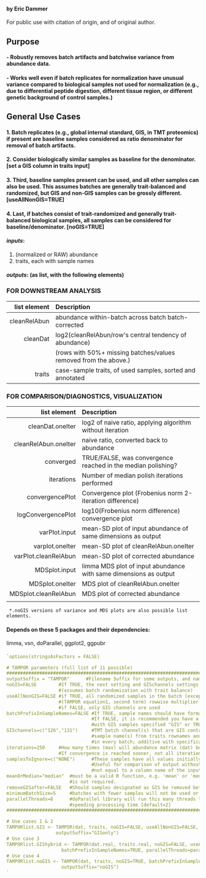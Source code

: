 #### by Eric Dammer
For public use with citation of origin, and of original author.
####
## Purpose
####
#### - Robustly removes batch artifacts and batchwise variance from abundance data.
#### - Works well even if batch replicates for normalization have unusual variance compared to biological samples not used for normalization (e.g., due to differential peptide digestion, different tissue region, or different genetic background of control samples.)
####
## General Use Cases
####
#### 1. Batch replicates (e.g., global internal standard, GIS, in TMT proteomics) if present are baseline samples considered as ratio denominator for removal of batch artifacts.
#### 2. Consider biologically similar samples as baseline for the denominator.    [set a GIS column in traits input]
#### 3. Third, baseline samples present can be used, and all other samples can also be used. This assumes batches are generally trait-balanced and randomized, but GIS and non-GIS samples can be grossly different.    [useAllNonGIS=TRUE]
#### 4. Last, if batches consist of trait-randomized and generally trait-balanced biological samples, all samples can be considered for baseline/denominator.    [noGIS=TRUE]
####
####
####  *inputs*: 
1. (normalized or RAW) abundance
2. traits, each with sample names
####
####  *outputs*:  (as list, with the following elements)
####
### FOR DOWNSTREAM ANALYSIS
| list element | Description|
| ------------:|:-----------|
| cleanRelAbun | abundance within-batch across batch batch-corrected|
|     cleanDat | log2(cleanRelAbun/row's central tendency of abundance) |
|              | (rows with 50%+ missing batches/values removed from the above.)|
|       traits | case-sample traits, of used samples, sorted and annotated |
####
### FOR COMPARISON/DIAGNOSTICS, VISUALIZATION
|        list element      | Description|
|     --------------------:|:-----------|
|     cleanDat.oneIter     | log2 of naive ratio, applying algorithm without iteration|
|     cleanRelAbun.oneIter | naive ratio, converted back to abundance|
|     converged            | TRUE/FALSE, was convergence reached in the median polishing?|
|     iterations           | Number of median polish iterations performed|
|     convergencePlot      | Convergence plot (Frobenius norm 2-iteration difference)|
|     logConvergencePlot   | log10(Frobenius norm difference) convergence plot|
|     varPlot.input        | mean-SD plot of input abundance of same dimensions as output|
|     varplot.oneIter      | mean-SD plot of cleanRelAbun.oneIter|
|     varPlot.cleanRelAbun | mean-SD plot of corrected abundance|
|     MDSplot.input        | limma MDS plot of input abundance with same dimensions as output|
|     MDSplot.oneIter      | MDS plot of cleanRelAbun.oneIter|
|     MDSplot.cleanRelAbun | MDS plot of corrected abundance|
|                          |                                |
     *.noGIS versions of variance and MDS plots are also possible list elements.
####
#### Depends on these 5 packages and their dependencies:
 limma, vsn, doParallel, ggplot2, ggpubr
####
```R
`options(stringsAsFactors = FALSE)

# TAMPOR parameters (full list of 11 possible)
#####################################################################################
outputSuffix = "TAMPOR"      #Filename Suffix for some outputs, and name of automatically created subfolder for output
noGIS=FALSE        #If TRUE, the next setting and GISchannels settings are ignored, and all samples in each batch are taken as GIS
                   #(assumes batch randomization with trait balance)
useAllNonGIS=FALSE #if TRUE, all randomized samples in the batch (except any that are GIS) are used for step 1b
                   #(TAMPOR equation1, second term) rowwise multiplier calculation
                   #if FALSE, only GIS channels are used
batchPrefixInSampleNames=FALSE #If TRUE, sample names should have format "batch.channel.(...)"
                               #If FALSE, it is recommended you have a GIS column in traits provided,
                               #with GIS samples specified "GIS" or TRUE and other samples NA
GISchannels=c("126","131")     #TMT batch channel(s) that are GIS controls in every batch where they appear, or full unique
                               #sample name(s) from traits rownames and abundance column names. At least one should be present
                               #in every batch; additive with specification of GIS samples in provided traits GIS column.
iterations=250     #How many times (max) will abundance matrix (dat) be subjected to 2-way table median polish?
                   #If convergence is reached sooner, not all iterations will be run.
samplesToIgnore=c("NONE")      #These samples have all values initially set to NA, & are removed from matrices used for visualization.
                               #Useful for comparison of output without known outliers to prior output. If none, specify any string
                               #not equal to a column name of the inputAbundanceCSV; E.g. "NONE"
meanOrMedian="median"  #must be a valid R function, e.g. 'mean' or 'median'; median is recommended unless robustness to outliers
                       #is not required.
removeGISafter=FALSE   #Should samples designated as GIS be removed before visualization of variance and MDS?
minimumBatchSize=5     #batches with fewer samples will not be used or kept in data for batch variance removal [default=5]
parallelThreads=8      #doParallel library will run this many threads locally to split steps 1a and 1b batchwise calculations,
                       #speeding processing time [default=2]
#####################################################################################

# Use cases 1 & 2
TAMPORlist.GIS <- TAMPOR(dat, traits, noGIS=FALSE, useAllNonGIS=FALSE, GISchannels=c("126","131"), parallelThreads=parallelThreads,
                  outputSuffix="GISonly")
# Use case 3
TAMPORlist.GIShybrid <- TAMPOR(dat.real, traits.real, noGIS=FALSE, useAllNonGIS=TRUE,GISchannels=c("126","131"),
                    batchPrefixInSampleNames=TRUE, parallelThreads=parallelThreads, outputSuffix="GIShybrid",path=outputfigs)
# Use case 4
TAMPORlist.noGIS <- TAMPOR(dat, traits, noGIS=TRUE, batchPrefixInSampleNames=TRUE, parallelThreads=parallelThreads,
                    outputSuffix="noGIS")
`
